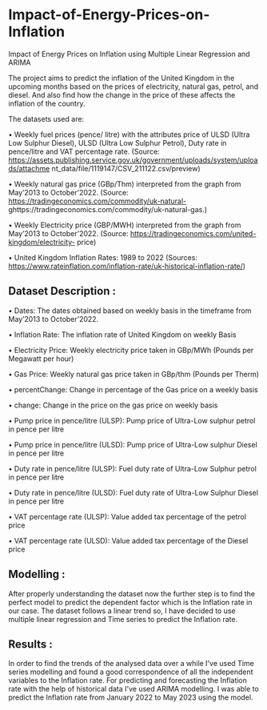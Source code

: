 # Impact-of-Energy-Prices-on-Inflation
Impact of Energy Prices on Inflation using Multiple Linear Regression and ARIMA

The project aims to predict the inflation of the United Kingdom in the upcoming months based on the prices of electricity, natural gas, petrol, and diesel. And also find how the change in the price of these affects the inflation of the country.

The datasets used are:

• Weekly fuel prices (pence/ litre) with the attributes price of ULSD (Ultra Low Sulphur Diesel), ULSD (Ultra Low Sulphur Petrol), Duty rate in pence/litre and VAT percentage rate. (Source: https://assets.publishing.service.gov.uk/government/uploads/system/uploads/attachme nt_data/file/1119147/CSV_211122.csv/preview)

• Weekly natural gas price (GBp/Thm) interpreted from the graph from May’2013 to October’2022. (Source: https://tradingeconomics.com/commodity/uk-natural- ghttps://tradingeconomics.com/commodity/uk-natural-gas.)

• Weekly Electricity price (GBP/MWH) interpreted from the graph from May’2013 to October’2022. (Source: https://tradingeconomics.com/united-kingdom/electricity- price)

• United Kingdom Inflation Rates: 1989 to 2022 (Sources: https://www.rateinflation.com/inflation-rate/uk-historical-inflation-rate/)

## Dataset Description : 

• Dates: The dates obtained based on weekly basis in the timeframe from May’2013 to
October’2022.

• Inflation Rate: The inflation rate of United Kingdom on weekly Basis

• Electricity Price: Weekly electricity price taken in GBp/MWh (Pounds per Megawatt per
hour)

• Gas Price: Weekly natural gas price taken in GBp/thm (Pounds per Therm)

• percentChange: Change in percentage of the Gas price on a weekly basis

• change: Change in the price on the gas price on weekly basis

• Pump price in pence/litre (ULSP): Pump price of Ultra-Low sulphur petrol in pence per
litre

• Pump price in pence/litre (ULSD): Pump price of Ultra-Low sulphur Diesel in pence
per litre

• Duty rate in pence/litre (ULSP): Fuel duty rate of Ultra-Low Sulphur petrol in pence
per litre

• Duty rate in pence/litre (ULSD): Fuel duty rate of Ultra-Low Sulphur Diesel in pence
per litre

• VAT percentage rate (ULSP): Value added tax percentage of the petrol price

• VAT percentage rate (ULSD): Value added tax percentage of the Diesel
price

## Modelling :

After properly understanding the dataset now the further step is to find the perfect model to predict the dependent factor which is the Inflation rate in our case. The dataset follows a linear trend so, I have decided to use multiple linear regression and Time series to predict the Inflation rate.

## Results : 

In order to find the trends of the analysed data over a while I've used Time series modelling and found a good correspondence of all the independent variables to the Inflation rate. For predicting and forecasting the Inflation rate with the help of historical data I've used ARIMA modelling. I was able to predict the Inflation rate from January 2022 to May 2023 using the model.

